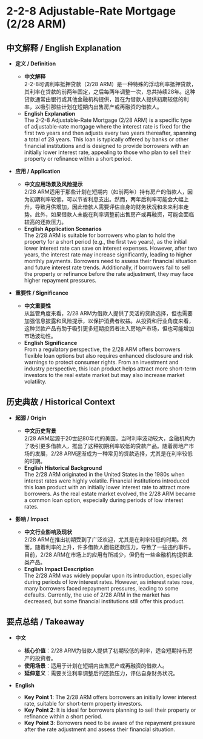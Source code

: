 # 2-2-8 Adjustable-Rate Mortgage (2/28 ARM)

## 中文解释 / English Explanation

* **定义 / Definition**  
  - **中文解释**  
    2-2-8可调利率抵押贷款（2/28 ARM）是一种特殊的浮动利率抵押贷款，其利率在贷款的前两年固定，之后每两年调整一次，总共持续28年。这种贷款通常由银行或其他金融机构提供，旨在为借款人提供初期较低的利率，以吸引那些计划在短期内出售房产或再融资的借款人。  
  - **English Explanation**  
    The 2-2-8 Adjustable-Rate Mortgage (2/28 ARM) is a specific type of adjustable-rate mortgage where the interest rate is fixed for the first two years and then adjusts every two years thereafter, spanning a total of 28 years. This loan is typically offered by banks or other financial institutions and is designed to provide borrowers with an initially lower interest rate, appealing to those who plan to sell their property or refinance within a short period.

* **应用 / Application**  
  - **中文应用场景及风险提示**  
    2/28 ARM适用于那些计划在短期内（如前两年）持有房产的借款人，因为初期利率较低，可以节省利息支出。然而，两年后利率可能会大幅上升，导致月供增加，因此借款人需要评估自身的财务状况和未来利率走势。此外，如果借款人未能在利率调整前出售房产或再融资，可能会面临较高的还款压力。  
  - **English Application Scenarios**  
    The 2/28 ARM is suitable for borrowers who plan to hold the property for a short period (e.g., the first two years), as the initial lower interest rate can save on interest expenses. However, after two years, the interest rate may increase significantly, leading to higher monthly payments. Borrowers need to assess their financial situation and future interest rate trends. Additionally, if borrowers fail to sell the property or refinance before the rate adjustment, they may face higher repayment pressures.

* **重要性 / Significance**  
  - **中文重要性**  
    从监管角度来看，2/28 ARM为借款人提供了灵活的贷款选择，但也需要加强信息披露和风险提示，以保护消费者权益。从投资和行业角度来看，这种贷款产品有助于吸引更多短期投资者进入房地产市场，但也可能增加市场波动性。  
  - **English Significance**  
    From a regulatory perspective, the 2/28 ARM offers borrowers flexible loan options but also requires enhanced disclosure and risk warnings to protect consumer rights. From an investment and industry perspective, this loan product helps attract more short-term investors to the real estate market but may also increase market volatility.

## 历史典故 / Historical Context

* **起源 / Origin**  
  - **中文历史背景**  
    2/28 ARM起源于20世纪80年代的美国，当时利率波动较大，金融机构为了吸引更多借款人，推出了这种初期利率较低的贷款产品。随着房地产市场的发展，2/28 ARM逐渐成为一种常见的贷款选择，尤其是在利率较低的时期。  
  - **English Historical Background**  
    The 2/28 ARM originated in the United States in the 1980s when interest rates were highly volatile. Financial institutions introduced this loan product with an initially lower interest rate to attract more borrowers. As the real estate market evolved, the 2/28 ARM became a common loan option, especially during periods of low interest rates.

* **影响 / Impact**  
  - **中文行业影响及现状**  
    2/28 ARM在推出初期受到了广泛欢迎，尤其是在利率较低的时期。然而，随着利率的上升，许多借款人面临还款压力，导致了一些违约事件。目前，2/28 ARM在市场上的应用有所减少，但仍有一些金融机构提供此类产品。  
  - **English Impact Description**  
    The 2/28 ARM was widely popular upon its introduction, especially during periods of low interest rates. However, as interest rates rose, many borrowers faced repayment pressures, leading to some defaults. Currently, the use of 2/28 ARM in the market has decreased, but some financial institutions still offer this product.

## 要点总结 / Takeaway

* **中文**  
  - **核心价值**：2/28 ARM为借款人提供了初期较低的利率，适合短期持有房产的投资者。  
  - **使用场景**：适用于计划在短期内出售房产或再融资的借款人。  
  - **延伸意义**：需要关注利率调整后的还款压力，评估自身财务状况。

* **English**  
  - **Key Point 1**: The 2/28 ARM offers borrowers an initially lower interest rate, suitable for short-term property investors.  
  - **Key Point 2**: It is ideal for borrowers planning to sell their property or refinance within a short period.  
  - **Key Point 3**: Borrowers need to be aware of the repayment pressure after the rate adjustment and assess their financial situation.